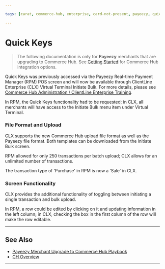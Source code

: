 ```yaml
---

tags: [carat, commerce-hub, enterprise, card-not-present, payeezy, quick-keys, batch-upload]

---
```


# Quick Keys

<!-- theme: danger -->
>  The following documentation is only for **Payeezy** merchants that are upgrading to Commerce Hub. See [Getting Started](?path=docs/Getting-Started/Getting-Started-General.md) for Commerce Hub integration options.

Quick Keys was previously accessed via the Payeezy Real-time Payment Manager (RPM) POS screen and will now be available through ClientLine Enterprise (CLX) Virtual Terminal Initiate Bulk. For more details, please see [Commerce Hub Administration / ClientLine Enterprise Training](https://fiserv.cloudguides.com/en-us/guides/ClientLine%20Enterprise%20from%20Fiserv).

In RPM, the Quick Keys functionality had to be requested; in CLX, all merchants will have access to the Initiate Bulk menu item under Virtual Terminal.

### File Format and Upload

CLX supports the new Commerce Hub upload file format as well as the Payeezy file format.  Both templates can be downloaded from the Initiate Bulk screen.

RPM allowed for only 250 transactions per batch upload; CLX allows for an unlimited number of transactions.

The transaction type of 'Purchase' in RPM is now a 'Sale' in CLX.

### Screen Functionality

CLX provides the additional functionality of toggling between initiating a single transaction and bulk upload.

In RPM, a row could be edited by clicking on it and updating information in the left column; in CLX, checking the box in the first column of the row will make the row editable.

---

## See Also

- [Payeezy Merchant Upgrade to Commerce Hub Playbook](?path=docs/Resources/Guides/Payeezy/PayeezyUpgradetoCHGuideLandingPage.md)
- [CH Overview](?path=docs/Getting-Started/Getting-Started-General.md)

---
